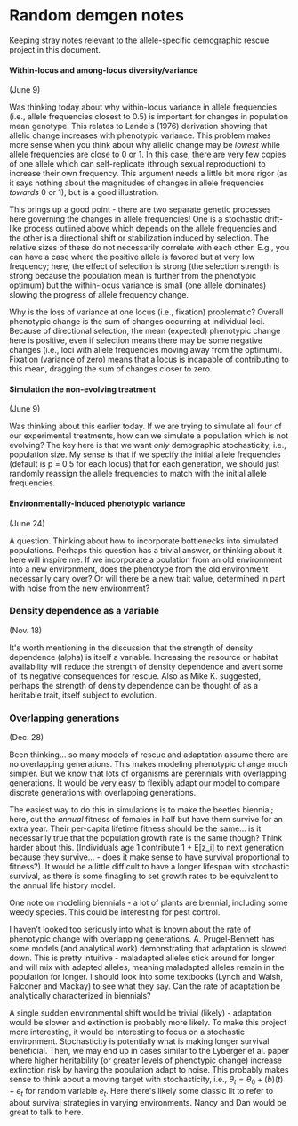# Random demgen notes

Keeping stray notes relevant to the allele-specific demographic rescue project in this document.

#### Within-locus and among-locus diversity/variance

(June 9)

Was thinking today about why within-locus variance in allele frequencies (i.e., allele frequencies closest to 0.5) is important for changes in population mean genotype. This relates to Lande's (1976) derivation showing that allelic change increases with phenotypic variance. This problem makes more sense when you think about why allelic change may be *lowest* while allele frequencies are close to 0 or 1. In this case, there are very few copies of one allele which can self-replicate (through sexual reproduction) to increase their own frequency. This argument needs a little bit more rigor (as it says nothing about the magnitudes of changes in allele frequencies *towards* 0 or 1), but is a good illustration.

This brings up a good point - there are two separate genetic processes here governing the changes in allele frequencies! One is a stochastic drift-like process outlined above which depends on the allele frequencies and the other is a directional shift or stabilization induced by selection. The relative sizes of these do not necessarily correlate with each other. E.g., you can have a case where the positive allele is favored but at very low frequency; here, the effect of selection is strong (the selection strength is strong because the population mean is further from the phenotypic optimum) but the within-locus variance is small (one allele dominates) slowing the progress of allele frequency change.

Why is the loss of variance at one locus (i.e., fixation) problematic? Overall phenotypic change is the sum of changes occurring at individual loci. Because of directional selection, the mean (expected) phenotypic change here is positive, even if selection means there may be some negative changes (i.e., loci with allele frequencies moving away from the optimum). Fixation (variance of zero) means that a locus is incapable of contributing to this mean, dragging the sum of changes closer to zero.

#### Simulation the non-evolving treatment

(June 9)

Was thinking about this earlier today. If we are trying to simulate all four of our experimental treatments, how can we simulate a population which is not evolving? The key here is that we want *only* demographic stochasticity, i.e., population size. My sense is that if we specify the initial allele frequencies (default is p = 0.5 for each locus) that for each generation, we should just randomly reassign the allele frequencies to match with the initial allele frequencies.

#### Environmentally-induced phenotypic variance

(June 24)

A question. Thinking about how to incorporate bottlenecks into simulated populations. Perhaps this question has a trivial answer, or thinking about it here will inspire me. If we incorporate a poulation from an old environment into a new environment, does the phenotype from the old environment necessarily cary over? Or will there be a new trait value, determined in part with noise from the new environment? 


### Density dependence as a variable

(Nov. 18)

It's worth mentioning in the discussion that the strength of density dependence (alpha) is itself a variable. Increasing the resource or habitat availability will reduce the strength of density dependence and avert some of its negative consequences for rescue. Also as Mike K. suggested, perhaps the strength of density dependence can be thought of as a heritable trait, itself subject to evolution.

### Overlapping generations

(Dec. 28)

Been thinking... so many models of rescue and adaptation assume there are no overlapping generations. This makes modeling phenotypic change much simpler. But we know that lots of organisms are perennials with overlapping generations. It would be very easy to flexibly adapt our model to compare discrete generations with overlapping generations.

The easiest way to do this in simulations is to make the beetles biennial; here, cut the *annual* fitness of females in half but have them survive for an extra year. Their per-capita lifetime fitness should be the same... is it necessarily true that the population growth rate is the same though? Think harder about this. (Individuals age 1 contribute 1 + E[z_i] to next generation because they survive... - does it make sense to have survival proportional to fitness?). It would be a little difficult to  have a longer lifespan with stochastic survival, as there is some finagling to set growth rates to be equivalent to the annual life history model.

One note on modeling biennials - a lot of plants are biennial, including some weedy species. This could be interesting for pest control.

I haven't looked too seriously into what is known about the rate of phenotypic change with overlapping generations. A. Prugel-Bennett has some models (and analytical work) demonstrating that adaptation is slowed down. This is pretty intuitive - maladapted alleles stick around for longer and will mix with adapted alleles, meaning maladapted alleles remain in the population for longer. I should look into some textbooks (Lynch and Walsh, Falconer and Mackay) to see what they say. Can the rate of adaptation be analytically characterized in biennials? 

A single sudden environmental shift would be trivial (likely) - adaptation would be slower and extinction is probably more likely. To make this project more interesting, it would be interesting to focus on a stochastic environment. Stochasticity is potentially what is making longer survival beneficial. Then, we may end up in cases similar to the Lyberger et al. paper where higher heritability (or greater levels of phenotypic change) increase extinction risk by having the population adapt to noise. This probably makes sense to think about a moving target with stochasticity, i.e., $\theta_t = \theta_0 + (b)(t) + e_t$ for random variable $e_t$. Here there's likely some classic lit to refer to about survival strategies in varying environments. Nancy and Dan would be great to talk to here.
